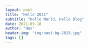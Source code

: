 ```yaml
---
layout: post
title: "Hello 2021"
subtitle: "Hello World, Hello Blog"
date: 2021-09-18
author: "Hux"
header-img: "img/post-bg-2015.jpg"
tags: []
---
```

